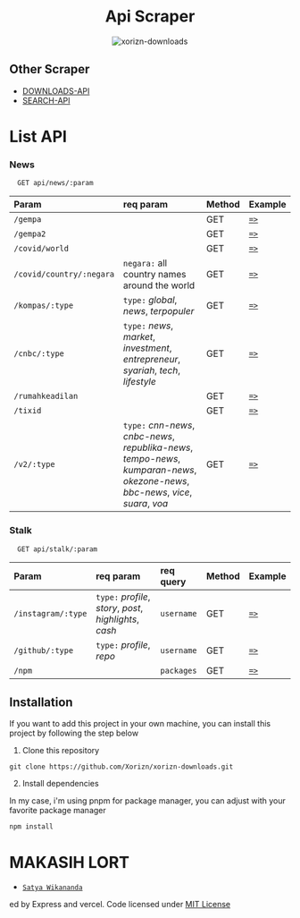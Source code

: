 <div align="center">

<h1>Api Scraper</h1>

![xorizn-downloads](https://socialify.git.ci/Xorizn/xorizn-apis/image?description=1&descriptionEditable=This%20is%20a%20scraper%20API%20that%20I%20made%20myself.%20You%20can%20use%20it%20by%20entering%20the%20Vercel%20link%20above%20and%20then%20just%20use%20it.%20Below%20there%20is%20an%20example%20of%20how%20to%20use%20this%20API.&font=Jost&forks=1&issues=1&logo=https%3A%2F%2Fraw.githubusercontent.com%2FXorizn%2Fimage%2Fmain%2Flight-node-opened-svgrepo-com.svg%3Ftoken%3DGHSAT0AAAAAACAVCJHFBZ67ZLA6JXXDKK5UZCAWG4Q&name=1&owner=1&pattern=Signal&pulls=1&stargazers=1&theme=Light)

</div>

## Other Scraper

- [DOWNLOADS-API](https://github.com/Xorizn/xorizn-downloads)
- [SEARCH-API](#Stalk)

# List API

### News
```http
  GET api/news/:param
```

| Param                   | req param  | Method | Example     |
| :----------             | :-------   | :--    | :--         |
| `/gempa`                |            | GET    | [`=>`](https://xorizn-apis-v1.vercel.app/api/news/gempa)    |
| `/gempa2`               |            | GET    | [`=>`](https://xorizn-apis-v1.vercel.app/api/news/gempa2)    |
| `/covid/world`          |            | GET    | [`=>`](https://xorizn-apis-v1.vercel.app/api/news/covid/world)    |
| `/covid/country/:negara`| `negara:` all country names around the world| GET    | [`=>`](https://xorizn-apis-v1.vercel.app/api/news/covid/country/indonesia)    |
| `/kompas/:type`         | `type:` *global*, *news*, *terpopuler* | GET    | [`=>`](https://xorizn-apis-v1.vercel.app/api/news/kompas/news)    |
| `/cnbc/:type`           | `type:` *news*, *market*, *investment*, *entrepreneur*, *syariah*, *tech*, *lifestyle* | GET    | [`=>`](https://xorizn-apis-v1.vercel.app/api/news/cnbc/news)    |
| `/rumahkeadilan`        |            | GET    | [`=>`](https://xorizn-apis-v1.vercel.app/api/news/rumahkeadilan)    |
| `/tixid`                |            | GET    | [`=>`](https://xorizn-apis-v1.vercel.app/api/news/tixid)    |
| `/v2/:type`             | `type:` *cnn-news*, *cnbc-news*, *republika-news*, *tempo-news*, *kumparan-news*, *okezone-news*, *bbc-news*, *vice*, *suara*, *voa* | GET    | [`=>`](https://xorizn-apis-v1.vercel.app/api/news/v2/cnn-news)    |

### Stalk
```http
  GET api/stalk/:param
```

| Param                   | req param  | req query  | Method  | Example     |
| :----------             | :-------   | :-------   |:--      | :--         |
| `/instagram/:type`  | `type:` *profile*, *story*, *post*, *highlights*, *cash* | `username` | GET | [`=>`](https://xorizn-apis-v1.vercel.app/api/stalk/instagram/profile?username=farrhnn)
| `/github/:type`  | `type:` *profile*, *repo* | `username` | GET | [`=>`](https://xorizn-apis-v1.vercel.app/api/stalk/github/profile?username=xorizn)
| `/npm`  |  | `packages` | GET | [`=>`](https://xorizn-apis-v1.vercel.app/api/stalk/npm?packages=nhentai)

## Installation

If you want to add this project in your own machine, you can install this project by following the step below

1. Clone this repository

```
git clone https://github.com/Xorizn/xorizn-downloads.git
```

2. Install dependencies

In my case, i'm using pnpm for package manager, you can adjust with your favorite package manager

```
npm install
```

# MAKASIH LORT
* [`Satya Wikananda`](https://github.com/satyawikananda)

ed by Express and vercel. Code licensed under [MIT License](https://raw.githubusercontent.com/Xorizn/xorizn-downloads/master/LICENSE)
